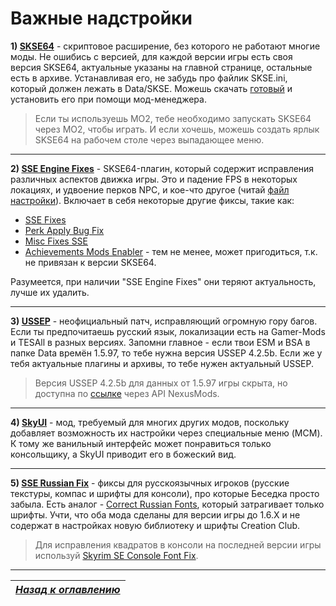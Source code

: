 # Важные надстройки

**1) [SKSE64](https://skse.silverlock.org)** - скриптовое расширение, без которого не работают многие моды. Не ошибись с версией, для каждой версии игры есть своя версия SKSE64, актуальные указаны на главной странице, остальные есть в архиве. Устанавливая его, не забудь про файлик SKSE.ini, который должен лежать в Data/SKSE. Можешь скачать [готовый](https://www.nexusmods.com/skyrimspecialedition/mods/1651) и установить его при помощи мод-менеджера.

> Если ты используешь МО2, тебе необходимо запускать SKSE64 через МО2, чтобы играть. И если хочешь, можешь создать ярлык SKSE64 на рабочем столе через выпадающее меню.

------

**2) [SSE Engine Fixes](https://www.nexusmods.com/skyrimspecialedition/mods/17230)** - SKSE64-плагин, который содержит исправления различных аспектов движка игры. Это и падение FPS в некоторых локациях, и удвоение перков NPC, и кое-что другое (читай [файл настройки](https://github.com/aers/EngineFixesSkyrim64/blob/master/EngineFixes.toml)). Включает в себя некоторые другие фиксы, такие как:

+ [SSE Fixes](https://www.nexusmods.com/skyrimspecialedition/mods/10547)
+ [Perk Apply Bug Fix](https://www.nexusmods.com/skyrimspecialedition/mods/16544)
+ [Misc Fixes SSE](https://www.nexusmods.com/skyrimspecialedition/mods/21635)
+ [Achievements Mods Enabler](https://www.nexusmods.com/skyrimspecialedition/mods/245) - тем не менее, может пригодиться, т.к. не привязан к версии SKSE64.

Разумеется, при наличии "SSE Engine Fixes" они теряют актуальность, лучше их удалить.

------

**3) [USSEP](https://www.nexusmods.com/skyrimspecialedition/mods/266)** - неофициальный патч, исправляющий огромную гору багов. Если ты предпочитаешь русский язык, локализации есть на Gamer-Mods и TESAll в разных версиях. Запомни главное - если твои ESM и BSA в папке Data времён 1.5.97, то тебе нужна версия USSEP 4.2.5b. Если же у тебя актуальные плагины и архивы, то тебе нужен актуальный USSEP.

> Версия USSEP 4.2.5b для данных от 1.5.97 игры скрыта, но доступна по [ссылке](https://www.nexusmods.com/skyrimspecialedition/mods/266?tab=files&file_id=209150) через API NexusMods.

------

**4) [SkyUI](https://www.nexusmods.com/skyrimspecialedition/mods/12604)** - мод, требуемый для многих других модов, поскольку добавляет возможность их настройки через специальные меню (MCM). К тому же ванильный интерфейс может понравиться только консольщику, а SkyUI приводит его в божеский вид.

------

**5) [SSE Russian Fix](https://www.nexusmods.com/skyrimspecialedition/mods/887/)** - фиксы для русскоязычных игроков (русские текстуры, компас и шрифты для консоли), про которые Беседка просто забыла. Есть аналог - [Correct Russian Fonts](https://www.nexusmods.com/skyrimspecialedition/mods/28918), который затрагивает только шрифты. Учти, что оба мода сделаны для версии игры до 1.6.Х и не содержат в настройках новую библиотеку и шрифты Creation Club.

> Для исправления квадратов в консоли на последней версии игры используй [Skyrim SE Console Font Fix](https://link.meridiano-web.com/sse:16x-console).

------

|[*Назад к оглавлению*](../01_Оглавление.md)|
|:---:|
